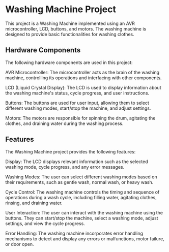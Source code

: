 # Washing Machine Project
This project is a Washing Machine implemented using an AVR microcontroller, LCD, buttons, and motors. The washing machine is designed to provide basic functionalities for washing clothes.

## Hardware Components
The following hardware components are used in this project:

AVR Microcontroller: The microcontroller acts as the brain of the washing machine, controlling its operations and interfacing with other components.

LCD (Liquid Crystal Display): The LCD is used to display information about the washing machine's status, cycle progress, and user instructions.

Buttons: The buttons are used for user input, allowing them to select different washing modes, start/stop the machine, and adjust settings.

Motors: The motors are responsible for spinning the drum, agitating the clothes, and draining water during the washing process.

## Features
The Washing Machine project provides the following features:

Display: The LCD displays relevant information such as the selected washing mode, cycle progress, and any error messages.

Washing Modes: The user can select different washing modes based on their requirements, such as gentle wash, normal wash, or heavy wash.

Cycle Control: The washing machine controls the timing and sequence of operations during a wash cycle, including filling water, agitating clothes, rinsing, and draining water.

User Interaction: The user can interact with the washing machine using the buttons. They can start/stop the machine, select a washing mode, adjust settings, and view the cycle progress.

Error Handling: The washing machine incorporates error handling mechanisms to detect and display any errors or malfunctions, motor failure, or door open.
